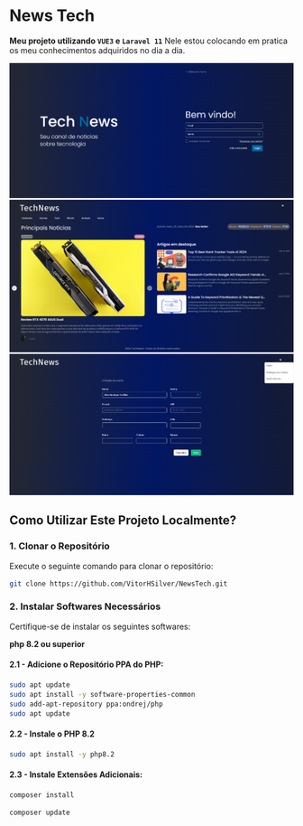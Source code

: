 # News Tech	
**Meu projeto utilizando `VUE3` e `Laravel 11`**
Nele estou colocando em pratica os meu conhecimentos adquiridos no dia a dia.

![Print](assets/login.png)
![Print](assets/home.png)
![Print](assets/create_user.png)

## Como Utilizar Este Projeto Localmente?

### 1. Clonar o Repositório
Execute o seguinte comando para clonar o repositório:

```bash
git clone https://github.com/VitorHSilver/NewsTech.git
```

### 2. Instalar Softwares Necessários
Certifique-se de instalar os seguintes softwares:

**php 8.2 ou superior**

#### 2.1 -  Adicione o Repositório PPA do PHP:
```bash
sudo apt update
sudo apt install -y software-properties-common
sudo add-apt-repository ppa:ondrej/php
sudo apt update
```

#### 2.2 - Instale o PHP 8.2
```bash
sudo apt install -y php8.2
```
#### 2.3 - Instale Extensões Adicionais:

```bash
composer install
```
```bash 
composer update
```

